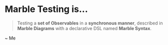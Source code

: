 # Marble Testing is...
> Testing a **set of Observables** in a **synchronous manner**, described in **Marble Diagrams** with a declarative DSL named **Marble Syntax**.

~ Me